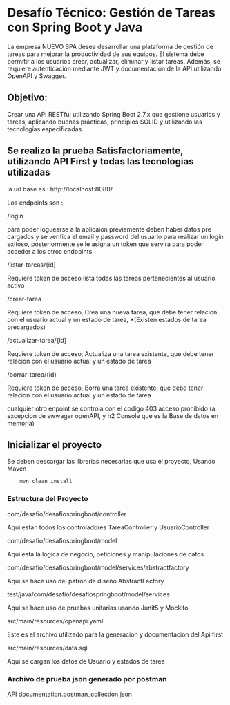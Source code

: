 # Desafío Técnico: Gestión de Tareas con Spring Boot y Java

La empresa NUEVO SPA desea desarrollar una plataforma de gestión de tareas para mejorar la productividad de sus equipos. El sistema debe permitir a los usuarios crear, actualizar, eliminar y listar tareas. Además, se requiere autenticación mediante JWT y documentación de la API utilizando OpenAPI y Swagger.

## Objetivo:
Crear una API RESTful utilizando Spring Boot 2.7.x que gestione usuarios y tareas, aplicando buenas prácticas, principios SOLID y utilizando las tecnologías especificadas.

## Se realizo la prueba Satisfactoriamente, utilizando API First y todas las tecnologias utilizadas  
la url base es : http://localhost:8080/

Los endpoints son :

/login

para poder loguearse a la aplicaion previamente deben haber datos pre cargados y se verifica el email y password del usuario
para realizar un login exitoso, posteriormente se le asigna un token que servira para poder acceder a los otros endpoints

/listar-tareas/{id}

Requiere token de acceso lista todas las tareas pertenecientes al usuario activo

/crear-tarea

Requiere token de acceso, Crea una nueva tarea, que debe tener relacion con el usuario actual y un estado de tarea, *(Existen estados de tarea precargados)

/actualizar-tarea/{id}

Requiere token de acceso, Actualiza una tarea existente, que debe tener relacion con el usuario actual y un estado de tarea

/borrar-tarea/{id}

Requiere token de acceso, Borra una tarea existente, que debe tener relacion con el usuario actual y un estado de tarea

cualquier otro enpoint se controla con el codigo 403 acceso prohibido (a excepcion de swwager openAPI, y h2 Console que es la Base de datos en memoria)

## Inicializar el proyecto
Se deben descargar las librerias necesarias que usa el proyecto, Usando Maven

        mvn clean install

### Estructura del Proyecto
com/desafio/desafiospringboot/controller

Aqui estan todos los controladores TareaController y UsuarioController

com/desafio/desafiospringboot/model

Aqui esta la logica de negocio, peticiones y manipulaciones de datos

com/desafio/desafiospringboot/model/services/abstractfactory

Aqui se hace uso del patron de diseño AbstractFactory

test/java/com/desafio/desafiospringboot/model/services

Aqui se hace uso de pruebas unitarias usando Junit5 y Mockito

src/main/resources/openapi.yaml

Este es el archivo utilizado para la generacion y documentacion del Api first

src/main/resources/data.sql

Aqui se cargan los datos de Usuario y estados de tarea

### Archivo de prueba json generado por postman

API documentation.postman_collection.json



